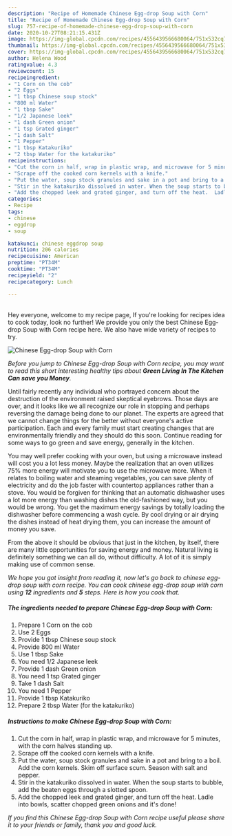 ```yaml
---
description: "Recipe of Homemade Chinese Egg-drop Soup with Corn"
title: "Recipe of Homemade Chinese Egg-drop Soup with Corn"
slug: 757-recipe-of-homemade-chinese-egg-drop-soup-with-corn
date: 2020-10-27T08:21:15.431Z
image: https://img-global.cpcdn.com/recipes/4556439566680064/751x532cq70/chinese-egg-drop-soup-with-corn-recipe-main-photo.jpg
thumbnail: https://img-global.cpcdn.com/recipes/4556439566680064/751x532cq70/chinese-egg-drop-soup-with-corn-recipe-main-photo.jpg
cover: https://img-global.cpcdn.com/recipes/4556439566680064/751x532cq70/chinese-egg-drop-soup-with-corn-recipe-main-photo.jpg
author: Helena Wood
ratingvalue: 4.3
reviewcount: 15
recipeingredient:
- "1 Corn on the cob"
- "2 Eggs"
- "1 tbsp Chinese soup stock"
- "800 ml Water"
- "1 tbsp Sake"
- "1/2 Japanese leek"
- "1 dash Green onion"
- "1 tsp Grated ginger"
- "1 dash Salt"
- "1 Pepper"
- "1 tbsp Katakuriko"
- "2 tbsp Water for the katakuriko"
recipeinstructions:
- "Cut the corn in half, wrap in plastic wrap, and microwave for 5 minutes, with the corn halves standing up."
- "Scrape off the cooked corn kernels with a knife."
- "Put the water, soup stock granules and sake in a pot and bring to a boil. Add the corn kernels. Skim off surface scum. Season with salt and pepper."
- "Stir in the katakuriko dissolved in water. When the soup starts to bubble, add the beaten eggs through a slotted spoon."
- "Add the chopped leek and grated ginger, and turn off the heat.  Ladle into bowls, scatter chopped green onions and it&#39;s done!"
categories:
- Recipe
tags:
- chinese
- eggdrop
- soup

katakunci: chinese eggdrop soup 
nutrition: 206 calories
recipecuisine: American
preptime: "PT34M"
cooktime: "PT34M"
recipeyield: "2"
recipecategory: Lunch

---
```

<br>
Hey everyone, welcome to my recipe page, If you're looking for recipes idea to cook today, look no further! We provide you only the best Chinese Egg-drop Soup with Corn recipe here. We also have wide variety of recipes to try.
<br>


![Chinese Egg-drop Soup with Corn](https://img-global.cpcdn.com/recipes/4556439566680064/751x532cq70/chinese-egg-drop-soup-with-corn-recipe-main-photo.jpg)

<i>Before you jump to Chinese Egg-drop Soup with Corn recipe, you may want to read this short interesting healthy tips about 
<strong>Green Living In The Kitchen Can save you Money</strong>.</i>
</br>

Until fairly recently any individual who portrayed concern about the destruction of the environment raised skeptical eyebrows. Those days are over, and it looks like we all recognize our role in stopping and perhaps reversing the damage being done to our planet. The experts are agreed that we cannot change things for the better without everyone's active participation. Each and every family must start creating changes that are environmentally friendly and they should do this soon. Continue reading for some ways to go green and save energy, generally in the kitchen.

You may well prefer cooking with your oven, but using a microwave instead will cost you a lot less money. Maybe the realization that an oven utilizes 75% more energy will motivate you to use the microwave more. When it relates to boiling water and steaming vegetables, you can save plenty of electricity and do the job faster with countertop appliances rather than a stove. You would be forgiven for thinking that an automatic dishwasher uses a lot more energy than washing dishes the old-fashioned way, but you would be wrong. You get the maximum energy savings by totally loading the dishwasher before commencing a wash cycle. By cool drying or air drying the dishes instead of heat drying them, you can increase the amount of money you save.

From the above it should be obvious that just in the kitchen, by itself, there are many little opportunities for saving energy and money. Natural living is definitely something we can all do, without difficulty. A lot of it is simply making use of common sense.


<i>We hope you got insight from reading it, now let's go back to chinese egg-drop soup with corn recipe. You can cook chinese egg-drop soup with corn using <strong>12</strong> ingredients and <strong>5</strong> steps. Here is how you cook that.
</i>

##### The ingredients needed to prepare Chinese Egg-drop Soup with Corn:

1. Prepare 1 Corn on the cob
1. Use 2 Eggs
1. Provide 1 tbsp Chinese soup stock
1. Provide 800 ml Water
1. Use 1 tbsp Sake
1. You need 1/2 Japanese leek
1. Provide 1 dash Green onion
1. You need 1 tsp Grated ginger
1. Take 1 dash Salt
1. You need 1 Pepper
1. Provide 1 tbsp Katakuriko
1. Prepare 2 tbsp Water (for the katakuriko)


##### Instructions to make Chinese Egg-drop Soup with Corn:

1. Cut the corn in half, wrap in plastic wrap, and microwave for 5 minutes, with the corn halves standing up.
1. Scrape off the cooked corn kernels with a knife.
1. Put the water, soup stock granules and sake in a pot and bring to a boil. Add the corn kernels. Skim off surface scum. Season with salt and pepper.
1. Stir in the katakuriko dissolved in water. When the soup starts to bubble, add the beaten eggs through a slotted spoon.
1. Add the chopped leek and grated ginger, and turn off the heat.  Ladle into bowls, scatter chopped green onions and it&#39;s done!


<i>If you find this Chinese Egg-drop Soup with Corn recipe useful please share it to your friends or family, thank you and good luck.</i>
